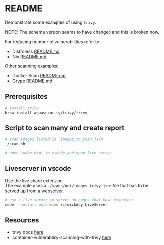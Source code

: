 # README

Demonstrate some examples of using `trivy`.  

NOTE: The schema version seems to have changed and this is broken now.  

For reducing number of vulnerabilities refer to:

* Distroless [README.md](../28_distroless/README.md)  
* Nix [README.md](https://github.com/chrisguest75/nix-examples/blob/master/README.md)  

Other scanning examples:

* Docker Scan [README.md](../45_docker_scan_process_mongo/README.md)  
* Grype [README.md](../49_grype/README.md)  

## Prerequisites

```sh
# install trivy
brew install aquasecurity/trivy/trivy
```

## Script to scan many and create report

```sh
# scan images listed in `images_to_scan.json`
./scan.sh

# open index.html in vscode and open live server
```

## Liveserver in vscode

Use the live share extension.  
The example uses a `./scans/out/images_trivy.json` file that has to be served up from a webserver.

```sh
# use a live server to server up pages that have resources
code --install-extension ritwickdey.LiveServer
```

## Resources

* trivy docs [here](https://aquasecurity.github.io/trivy/v0.18.3/installation/)  
* container-vulnerability-scanning-with-trivy [here](https://www.bluetab.net/en/container-vulnerability-scanning-with-trivy/)  
